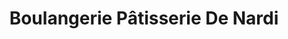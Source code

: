 ---
title: "Boulangerie Pâtisserie De Nardi"
url: /saint-nazaire-les-eymes/boulangerie-patisserie-de-nardi/
shop: boulangerie
---